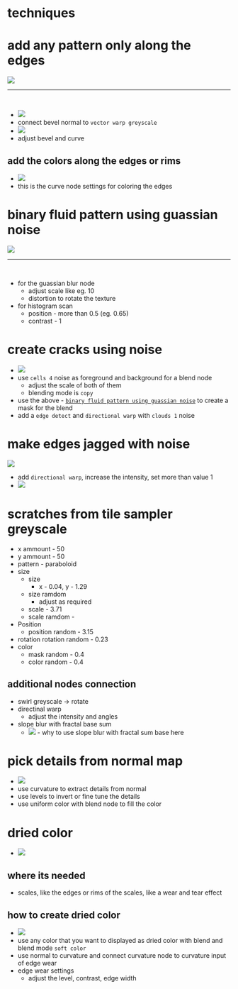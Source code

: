 # **techniques**

# add any pattern only along the edges

<img src="./images/techniques/blending-edge-texture-pattern-result.png">

<hr>
<br />

- <img src="./images/techniques/blending-curve-controls-opacity.png">
- connect bevel normal to `vector warp greyscale`
- <img src="./images/techniques/blending-adjust-bevel-curve-for-edge-texture.gif">
- adjust bevel and curve

## add the colors along the edges or rims

- <img src="./images/techniques/color-only-edges-of-some-shape.png">
- this is the curve node settings for coloring the edges

# binary fluid pattern using guassian noise

<img src="./images/techniques/fluid-pattern-from-guassian-histo.png">

<hr>
<br />

- for the guassian blur node
  - adjust scale like eg. 10
  - distortion to rotate the texture
- for histogram scan
  - position - more than 0.5 (eg. 0.65)
  - contrast - 1

# create cracks using noise

- <img src="./images/techniques/create-cracks-effects.png">
- use `cells 4` noise as foreground and background for a blend node
  - adjust the scale of both of them
  - blending mode is `copy`
- use the above - [`binary fluid pattern using guassian noise`](./techinques.md#binary-fluid-pattern-using-guassian-noise) to create a mask for the blend
- add a `edge detect` and `directional warp` with `clouds 1` noise

# make edges jagged with noise

<img src="./images/techniques/make-edges-jagged-with-noise.png">

- add `directional warp`, increase the intensity, set more than value 1
- <img src="./images/techniques/jagged-edges-directional-warp.gif">

# scratches from tile sampler greyscale

- x ammount - 50
- y ammount - 50
- pattern - paraboloid
- size
  - size
    - x - 0.04, y - 1.29
  - size ramdom
    - adjust as required
  - scale - 3.71
  - scale ramdom -
- Position
  - position random - 3.15
- rotation
  rotation random - 0.23
- color
  - mask random - 0.4
  - color random - 0.4

## additional nodes connection

- swirl greyscale -> rotate
- directinal warp
  - adjust the intensity and angles
- slope blur with fractal base sum
  - <img src="./images/techniques/why-slope-blur-fractal-noise-with-scratches.gif">
    - why to use slope blur with fractal sum base here

# pick details from normal map

- <img src="./images/techniques/normal-details-to-levels.png">
- use curvature to extract details from normal
- use levels to invert or fine tune the details
- use uniform color with blend node to fill the color

# dried color

- <img src="./images/techniques/dried-color-looks.png">

## where its needed

- scales, like the edges or rims of the scales, like a wear and tear effect

## how to create dried color

- <img src="./images/techniques/how-create-dried-color.png">
- use any color that you want to displayed as dried color with blend and blend mode `soft color`
- use normal to curvature and connect curvature node to curvature input of edge wear
- edge wear settings
  - adjust the level, contrast, edge width
